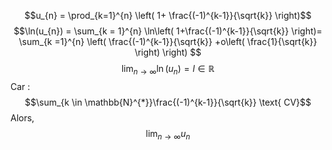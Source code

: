 $$u_{n} = \prod_{k=1}^{n} \left( 1+ \frac{(-1)^{k-1}}{\sqrt{k}} \right)$$
$$\ln(u_{n}) = \sum_{k = 1}^{n} \ln\left( 1+\frac{(-1)^{k-1}}{\sqrt{k}} \right)= \sum_{k =1}^{n} \left( \frac{(-1)^{k-1}}{\sqrt{k}} +o\left( \frac{1}{\sqrt{k}} \right) \right) $$
$$\lim_{ n \to \infty } \ln(u_{n}) = l \in \mathbb{R} $$
Car : 
$$\sum_{k \in \mathbb{N}^{*}}\frac{(-1)^{k-1}}{\sqrt{k}} \text{ CV}$$
Alors, 
$$\lim_{ n \to \infty } u_{n} $$
